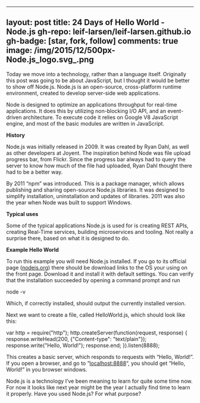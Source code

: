 
---
layout: post
title: 24 Days of Hello World - Node.js
gh-repo: leif-larsen/leif-larsen.github.io
gh-badge: [star, fork, follow]
comments: true
image: /img/2015/12/500px-Node.js_logo.svg_.png
---
    
    
Today we move into a technology, rather than a language itself. Originally this post was going to be about JavaScript, but I thought it would be better to show off Node.js. Node.js is an open-source, cross-platform runtime environment, created to develop server-side web applications.

Node is designed to optimize an applications throughput for real-time applications. It does this by utilizing non-blocking I/O API, and an event-driven architecture. To execute code it relies on Google V8 JavaScript engine, and most of the basic modules are written in JavaScript.

**History**

Node.js was initially released in 2009. It was created by Ryan Dahl, as well as other developers at Joyent. The inspiration behind Node was file upload progress bar, from Flickr. Since the progress bar always had to query the server to know how much of the file had uploaded, Ryan Dahl thought there had to be a better way.

By 2011 “npm” was introduced. This is a package manager, which allows publishing and sharing open-source Node.js libraries. It was designed to simplify installation, uninstallation and updates of libraries. 2011 was also the year when Node was built to support Windows.

**Typical uses**

Some of the typical applications Node.js is used for is creating REST APIs, creating Real-Time services, building microservices and tooling. Not really a surprise there, based on what it is designed to do.

**Example Hello World**

To run this example you will need Node.js installed. If you go to its official page ([nodejs.org](https://nodejs.org/en/)) there should be download links to the OS your using on the front page. Download it and install it with default settings. You can verify that the installation succeeded by opening a command prompt and run

 node -v

Which, if correctly installed, should output the currently installed version.

Next we want to create a file, called HelloWorld.js, which should look like this:

 var http = require("http"); http.createServer(function(request, response) { response.writeHead(200, {"Content-type": "text/plain"}); response.write("Hello, World!"); response.end; }).listen(8888);

This creates a basic server, which responds to requests with “Hello, World!”. If you open a browser, and go to “[localhost:8888](http://localhost:8888)“, you should get “Hello, World!” in you browser windows.

Node.js is a technology I’ve been meaning to learn for quite some time now. For now it looks like next year might be the year I actually find time to learn it properly. Have you used Node.js? For what purpose?


